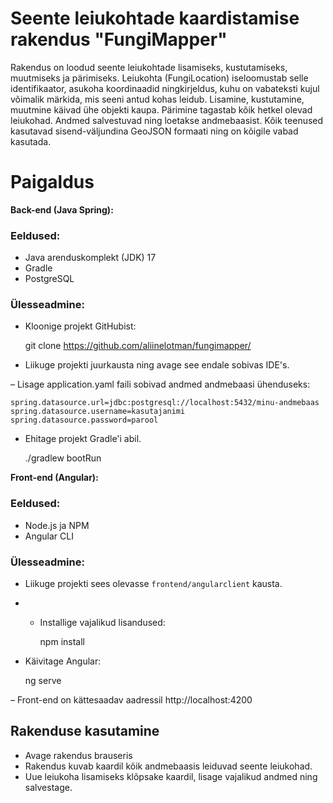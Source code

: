 # Seente leiukohtade kaardistamise rakendus "FungiMapper" 

Rakendus on loodud seente leiukohtade lisamiseks, kustutamiseks, muutmiseks ja pärimiseks. Leiukohta (FungiLocation) iseloomustab selle identifikaator, 
asukoha koordinaadid ningkirjeldus, kuhu on vabateksti kujul võimalik märkida, mis seeni antud kohas leidub. 
Lisamine, kustutamine, muutmine käivad ühe objekti kaupa. Pärimine tagastab kõik hetkel olevad leiukohad. Andmed salvestuvad ning loetakse andmebaasist. 
Kõik teenused kasutavad sisend-väljundina GeoJSON formaati ning on kõigile vabad kasutada.


# Paigaldus

**Back-end (Java Spring):**

### Eeldused:
- Java arenduskomplekt (JDK) 17
- Gradle
- PostgreSQL

### Ülesseadmine:
- Kloonige projekt GitHubist:

    git clone https://github.com/aliinelotman/fungimapper/

- Liikuge projekti juurkausta ning avage see endale sobivas IDE's.

– Lisage application.yaml faili sobivad andmed andmebaasi ühenduseks:

    spring.datasource.url=jdbc:postgresql://localhost:5432/minu-andmebaas
    spring.datasource.username=kasutajanimi
    spring.datasource.password=parool

- Ehitage projekt Gradle'i abil.

    ./gradlew bootRun

**Front-end (Angular):**

### Eeldused:
- Node.js ja NPM
- Angular CLI

### Ülesseadmine:
- Liikuge projekti sees olevasse `frontend/angularclient` kausta.

- - Installige vajalikud lisandused:

     npm install

- Käivitage Angular:

     ng serve

– Front-end on kättesaadav aadressil http://localhost:4200


## Rakenduse kasutamine

- Avage rakendus brauseris
- Rakendus kuvab kaardil kõik andmebaasis leiduvad seente leiukohad.
- Uue leiukoha lisamiseks klõpsake kaardil, lisage vajalikud andmed ning salvestage.



